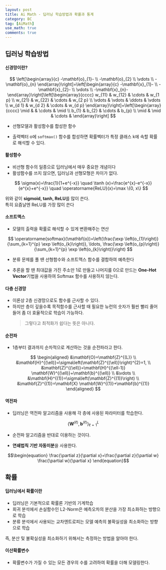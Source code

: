 ```yaml
---
layout: post
title: Ai Math - 딥러닝 학습방법과 확률과 통계
category: BC
tag: [AiMath] 
use_math: true
comments: true
---
```


## 딥러닝 학습방법

#### 신경망이란?

$$
\left[\begin{array}{c}
-\mathbf{o}_{1}- \\
-\mathbf{o}_{2} \\
\vdots \\
-\mathbf{o}_{n}
\end{array}\right]=\left[\begin{array}{c}
-\mathbf{x}_{1}- \\
-\mathbf{x}_{2}- \\
\vdots \\
-\mathbf{x}_{n}-
\end{array}\right]\left[\begin{array}{cccc}
w_{11} & w_{12} & \cdots & w_{1 p} \\
w_{21} & w_{22} & \cdots & w_{2 p} \\
\vdots & \vdots & \ddots & \vdots \\
w_{d 1} & w_{d 2} & \cdots & w_{d p}
\end{array}\right]+\left[\begin{array}{cccc}
\mid & & \cdots & \mid \\
b_{1} & b_{2} & \cdots & b_{p} \\
\mid & \mid & \cdots &
\end{array}\right]
$$

- 선형모델과 활성함수를 합성한 함수

- 출력벡터 o에 `softmax()` 함수를 합성하면 확률벡터가 특정 클래스 k에 속할 확률로 해석할 수 있다.

#### 활성함수  

- 비선형 함수의 일종으로 딥러닝에서 매우 중요한 개념이다  
- 활성함수를 쓰지 않으면, 딥러닝과 선형모형은 차이가 없다.  

$$
\sigma(x)=\frac{1}{1+e^{-x}} \quad \tanh (x)=\frac{e^{x}-e^{-x}}{e^{x}+e^{-x}} \quad \operatorname{ReLU}(x)=\max \{0, x\}
$$

위와 같이 **sigmoid, tanh, ReLU**를 많이 쓴다.  
특히 요즘날엔 ReLU를 가장 많이 쓴다

#### 소프트맥스

- 모델의 출력을 확률로 해석할 수 있게 변환해주는 연산

$$
\operatorname{softmax}(\mathbf{o})=\left(\frac{\exp \left(o_{1}\right)}{\sum_{k=1}^{p} \exp \left(o_{k}\right)}, \ldots, \frac{\exp \left(o_{p}\right)}{\sum_{k=1}^{p} \exp \left(o_{k}\right)}\right)
$$

- 분류 문제를 풀 떈 선형함수와 소프트맥스 함수를 결합하여 예측한다  

- 추론을 할 땐 최대값을 가진 주소만 1로 만들고 나머지를 0으로 만드는 **One-Hot Vector**기법을 사용하여 Softmax 함수를 사용하지 않는다.  

#### 다층 신경망

- 이론상 2층 신경망으로도 함수를 근사할 수 있다.  
- 하지만 층이 깊을수록 목적함수를 근사할 때 필요한 뉴런의 숫자가 훨씬 빨리 줄어들어 좀 더 효율적으로 학습이 가능하다.  
    > 그렇다고 최적화가 쉽다는 뜻은 아니다.  

#### 순전파 

- 1층부터 결과까지 순차적으로 계산하는 것을 순전파라고 한다.   

$$ \begin{aligned}
&\mathbf{O}=\mathbf{Z}^{(L)} \\
&\mathbf{H}^{(\ell)}=\sigma\left(\mathbf{Z}^{(\ell)}\right)^{2}=1, \\
&\mathbf{Z}^{(\ell)}=\mathbf{H}^{(\ell-1)} \mathbf{W}^{(\ell)}+\mathbf{b}^{(\ell)} \\
&\vdots \\
&\mathbf{H}^{(1)}=\sigma\left(\mathbf{Z}^{(1)}\right) \\
&\mathbf{Z}^{(1)}=\mathbf{X} \mathbf{W}^{(1)}+\mathbf{b}^{(1)}
\end{aligned} $$

#### 역전파

- 딥러닝은 역전파 알고리즘을 사용해 각 층에 사용된 파라미터를 학습한다.  

$$
\left\{\mathbf{W}^{(\ell)}, \mathbf{b}^{(\ell)}\right\}_{\ell=1}^{L}
$$

- 순전파 알고리즘을 반대로 이용하는 것이다.  

- **연쇄법칙 기반 자동미분**을 사용한다.

$$\begin{equation}
\frac{\partial z}{\partial x}=\frac{\partial z}{\partial w} \frac{\partial w}{\partial x}
\end{equation}$$

## 확률

#### 딥러닝에서 확률이란

- 딥러닝은 기본적으로 확률론 기반의 기계학습
- 회귀 분석에서 손실함수인 L2-Norm은 예측오차의 분산을 가장 최소화하는 방향으로 학습
- 분류 분석에서 사용되는 교차엔트로피는 모델 예측의 불확실성을 최소화하는 방향으로 학습

즉, 분산 및 불확실성을 최소화하기 위해서는 측정하는 방법을 알아야 한다.  

#### 이산확률변수

- 확률변수가 가질 수 있는 모든 경우의 수를 고려하여 확률을 더해 모델링한다.  
